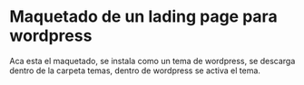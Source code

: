# Maquetado de un lading page para wordpress

Aca esta el maquetado, se instala como un tema de wordpress, se descarga dentro de la carpeta temas, dentro de wordpress se activa el tema.